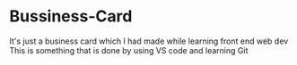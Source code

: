 # Bussiness-Card
It's just a business card which I had made while learning front end web dev
<br>
This is something that is done by using VS code and learning Git
